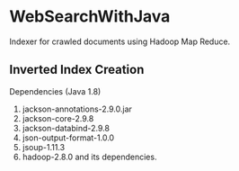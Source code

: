 # WebSearchWithJava
Indexer for crawled documents using Hadoop Map Reduce.


## Inverted Index Creation
Dependencies (Java 1.8)
1. jackson-annotations-2.9.0.jar
2. jackson-core-2.9.8
3. jackson-databind-2.9.8
4. json-output-format-1.0.0
5. jsoup-1.11.3
6. hadoop-2.8.0 and its dependencies.




